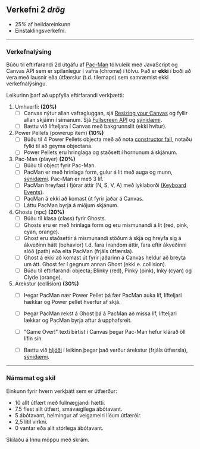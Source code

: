 ## Verkefni 2 _drög_

- 25% af heildareinkunn
- Einstaklingsverkefni. 

---

### Verkefnalýsing

Búðu til eftirfarandi 2d útgáfu af [Pac-Man](https://en.wikipedia.org/wiki/Pac-Man) tölvuleik með JavaScript og Canvas API sem er spilanlegur í vafra (chrome) í tölvu. Það er **ekki** í boði að vera með lausnir eða útfærslur (t.d. tilemaps) sem samræmist ekki verkefnalýsingu. 

Leikurinn þarf að uppfylla eftirfarandi verkþætti:

1. Umhverfi: **(20%)**  
   - [ ] Canvas nýtur allan vafragluggan, sjá [Resizing your Canvas](https://youtu.be/EO6OkltgudE?list=PLpPnRKq7eNW3We9VdCfx9fprhqXHwTPXL&t=166) og fyllir allan skjáinn í símanum. Sjá [Fullscreen API](https://developer.mozilla.org/en-US/docs/Web/API/Fullscreen_API) og [sýnidæmi](https://youtu.be/D74Z_0I0CUk?t=786).
   - [ ] Bættu við lífteljara í Canvas með bakgrunnslit (ekki hvítur). 
1. Power Pellets (powerup item) **(10%)**
   - [ ] Búðu til 4 Power Pellets objecta með að nota [constructor fall](https://developer.mozilla.org/en-US/docs/Web/JavaScript/Guide/Working_with_objects#using_a_constructor_function), notaðu fylki til að geyma objectana.
   - [ ] Power Pellets eru hringlaga og staðsett í hornunum á skjánum.
1. Pac-Man (player) **(20%)**
   - [ ] Búðu til object fyrir Pac-Man. 
   - [ ] PacMan er með hrinlaga form, gulur á lit með auga og munn, [sýnidæmi](https://www.youtube.com/watch?v=ysG37V_j1Xs). Pac-Man er með 3 líf.
   - [ ] PacMan hreyfast í fjórar áttir (N, S, V, A) með lyklaborði [(Keyboard Events)](https://github.com/GunnarThorunnarson/FORR3JS05DU/wiki/Events#st%C3%BDringar).
   - [ ] PacMan á ekki að komast út fyrir jaðar á Canvas.
   - [ ] Láttu PacMan byrja á miðjum skjánum.
1. Ghosts (npc) **(20%)**  
   - [ ] Búðu til klasa (class) fyrir Ghosts. 
   - [ ] Ghosts eru er með hrinlaga form og eru mismunandi á lit (red, pink, cyan, orange).
   - [ ] Ghost eru staðsettir á mismunandi stöðum á skjá og hreyfa sig á ákveðinn hátt (behavior) t.d. fara í random áttir, fara eftir ákveðinni slóð (path) eða elta PacMan (frjáls útfærsla).
   - [ ] Ghost á ekki að komast út fyrir jaðarinn á Canvas heldur að breyta um átt. Ghost fer í gegnum annan Ghost (ekki e. collision).
   - [ ] Búðu til eftirfarandi objecta; Blinky (red), Pinky (pink), Inky (cyan) og Clyde (orange). 
1. Árekstur (collision) **(30%)**  
   - [ ] Þegar PacMan nær Power Pellet þá fær PacMan auka líf, lífteljari hækkar og Power pellet hverfur af skjá.
   - [ ] Þegar PacMan rekst á Ghost þá á PacMan að missa líf, lífteljari lækkar og PacMan byrja aftur á upphafsreit. 
   - [ ] "Game Over!" texti birtist í Canvas þegar Pac-Man hefur klárað öll lífin sín. 
   - [ ] Bættu við [hljóði](https://developer.mozilla.org/en-US/docs/Web/API/HTMLAudioElement/Audio) í leikinn þegar það verður árekstur (frjáls útfærsla), [sýnidæmi](https://youtu.be/Eg_zUEy_lDE?t=1384).


---

### Námsmat og skil	

Einkunn fyrir hvern verkþátt sem er útfærður:
   - 10  allt útfært með fullnægjandi hætti. 
   - 7.5 flest allt útfært, smávægilega ábótavant.
   - 5   ábótavant, helmingur af veigameiri liðum útfærðir. 
   - 2,5 lítil virkni.
   - 0   vantar eða allt stórlega ábótavant.

Skilaðu á Innu möppu með skrám.








